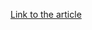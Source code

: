 [Link to the article](https://thehackernews.com/2025/09/countloader-broadens-russian-ransomware.html)
